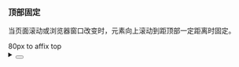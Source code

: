 ### 顶部固定

当页面滚动或浏览器窗口改变时，元素向上滚动到距顶部一定距离时固定。

<div class="cell-demo vp-raw">
  <yc-affix
    :offsetTop="80"
    style="z-index:10">
    <yc-button type="primary">80px to affix top</yc-button>
  </yc-affix>
</div>

<details>
<summary>
 <button class="code-btn"  >
    <icon-code />
 </button>
</summary>

```vue
<template>
  <yc-affix
    :offsetTop="80"
    style="z-index:10">
    <yc-button type="primary">80px to affix top</yc-button>
  </yc-affix>
</template>
```

</details>
